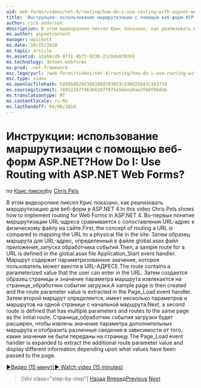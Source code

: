 ```yaml
---
uid: web-forms/videos/net-4/routing/how-do-i-use-routing-with-aspnet-web-forms
title: 'Инструкции: использование маршрутизации с помощью веб-форм ASP.NET? | Документы Майкрософт'
author: rick-anderson
description: В этом видеоролике пиксел Крис показано, как реализовать маршрутизацию для веб-форм в ASP.NET 4. Во-первых понятие маршрутизации URL-адреса сравнивается сопоставлении URL-адрес p...
ms.author: aspnetcontent
manager: wpickett
ms.date: 10/15/2010
ms.topic: article
ms.assetid: a3ab6cd9-8f71-4b73-9336-21c0de078269
ms.technology: dotnet-webforms
ms.prod: .net-framework
msc.legacyurl: /web-forms/videos/net-4/routing/how-do-i-use-routing-with-aspnet-web-forms
msc.type: video
ms.openlocfilehash: b268bd628d3b0108d783023cd30d21b43c1b3758
ms.sourcegitcommit: f8852267f463b62d7f975e56bea9aa3f68fbbdeb
ms.translationtype: MT
ms.contentlocale: ru-RU
ms.lasthandoff: 04/06/2018
---
```

<a name="how-do-i-use-routing-with-aspnet-web-forms"></a><span data-ttu-id="c5ce1-105">Инструкции: использование маршрутизации с помощью веб-форм ASP.NET?</span><span class="sxs-lookup"><span data-stu-id="c5ce1-105">How Do I: Use Routing with ASP.NET Web Forms?</span></span>
====================
<span data-ttu-id="c5ce1-106">по [Крис пиксел](https://twitter.com/chrispels)</span><span class="sxs-lookup"><span data-stu-id="c5ce1-106">by [Chris Pels](https://twitter.com/chrispels)</span></span>

<span data-ttu-id="c5ce1-107">В этом видеоролике пиксел Крис показано, как реализовать маршрутизацию для веб-форм в ASP.NET 4.</span><span class="sxs-lookup"><span data-stu-id="c5ce1-107">In this video Chris Pels shows how to implement routing for Web Forms in ASP.NET 4.</span></span> <span data-ttu-id="c5ce1-108">Во-первых понятие маршрутизации URL-адреса сравнивается с сопоставления URL-адрес к физическому файлу на сайте.</span><span class="sxs-lookup"><span data-stu-id="c5ce1-108">First, the concept of routing a URL is compared to mapping the URL to a physical file in the site.</span></span> <span data-ttu-id="c5ce1-109">Затем образец маршрута для URL-адрес, определенный в файле global.asax файл приложения\_запуска обработчика событий.</span><span class="sxs-lookup"><span data-stu-id="c5ce1-109">Then, a sample route for a URL is defined in the global.asax file Application\_Start event handler.</span></span> <span data-ttu-id="c5ce1-110">Маршрут содержит параметризованное значение, которое пользователь может ввести в URL-АДРЕСЕ.</span><span class="sxs-lookup"><span data-stu-id="c5ce1-110">The route contains a parameterized value that the user can enter in the URL.</span></span> <span data-ttu-id="c5ce1-111">Затем создается образец страницы и значение параметра маршрута извлекается на странице\_обработчик события загрузки.</span><span class="sxs-lookup"><span data-stu-id="c5ce1-111">A sample page is then created and the route parameter value is extracted in the Page\_Load event handler.</span></span> <span data-ttu-id="c5ce1-112">Затем второй маршрут определяется, имеет несколько параметров и маршрутов на одной странице с начальной маршрута.</span><span class="sxs-lookup"><span data-stu-id="c5ce1-112">Next, a second route is defined that has multiple parameters and routes to the same page as the initial route.</span></span> <span data-ttu-id="c5ce1-113">Страница\_обработчик события загрузки будет расширен, чтобы извлечь значение параметра дополнительных маршрута и отобразить различные сведения в зависимости от того, какие значения не были переданы на страницу.</span><span class="sxs-lookup"><span data-stu-id="c5ce1-113">The Page\_Load event handler is expanded to extract the additional route parameter value and display different information depending upon what values have been passed to the page.</span></span>

[<span data-ttu-id="c5ce1-114">&#9654;Видео (15 минут)</span><span class="sxs-lookup"><span data-stu-id="c5ce1-114">&#9654; Watch video (15 minutes)</span></span>](https://channel9.msdn.com/Blogs/ASP-NET-Site-Videos/how-do-i-use-routing-with-aspnet-web-forms)

> [!div class="step-by-step"]
> <span data-ttu-id="c5ce1-115">[Назад](aspnet-4-quick-hit-outbound-webforms-routing.md)
> [Вперед](how-do-i-work-with-urls-in-aspnet-routing.md)</span><span class="sxs-lookup"><span data-stu-id="c5ce1-115">[Previous](aspnet-4-quick-hit-outbound-webforms-routing.md)
[Next](how-do-i-work-with-urls-in-aspnet-routing.md)</span></span>
